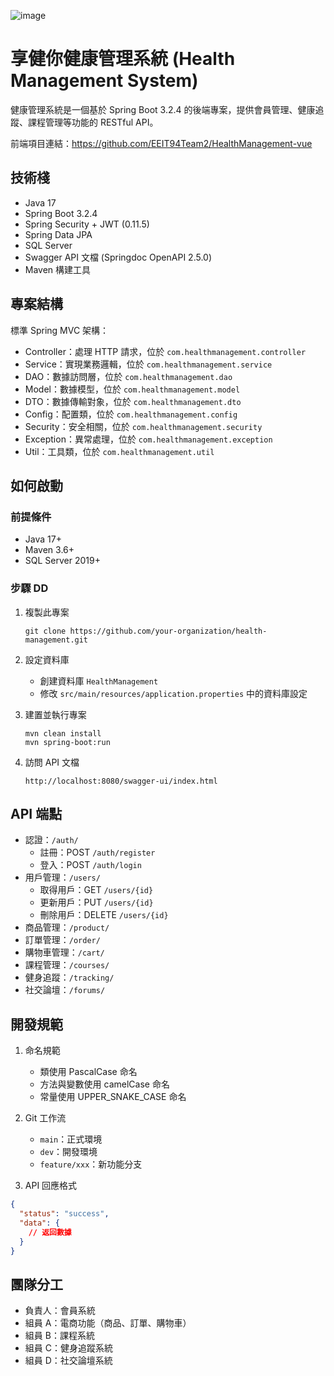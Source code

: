 ![image](https://github.com/user-attachments/assets/3beb153a-6824-4878-b2ee-f8f7d52293e3)

# 享健你健康管理系統 (Health Management System)

健康管理系統是一個基於 Spring Boot 3.2.4 的後端專案，提供會員管理、健康追蹤、課程管理等功能的 RESTful API。

前端項目連結：https://github.com/EEIT94Team2/HealthManagement-vue

## 技術棧

- Java 17
- Spring Boot 3.2.4
- Spring Security + JWT (0.11.5)
- Spring Data JPA
- SQL Server
- Swagger API 文檔 (Springdoc OpenAPI 2.5.0)
- Maven 構建工具

## 專案結構

標準 Spring MVC 架構：

- Controller：處理 HTTP 請求，位於 `com.healthmanagement.controller`
- Service：實現業務邏輯，位於 `com.healthmanagement.service`
- DAO：數據訪問層，位於 `com.healthmanagement.dao`
- Model：數據模型，位於 `com.healthmanagement.model`
- DTO：數據傳輸對象，位於 `com.healthmanagement.dto`
- Config：配置類，位於 `com.healthmanagement.config`
- Security：安全相關，位於 `com.healthmanagement.security`
- Exception：異常處理，位於 `com.healthmanagement.exception`
- Util：工具類，位於 `com.healthmanagement.util`

## 如何啟動

### 前提條件

- Java 17+
- Maven 3.6+
- SQL Server 2019+

### 步驟 DD

1. 複製此專案

   ```
   git clone https://github.com/your-organization/health-management.git
   ```

2. 設定資料庫

   - 創建資料庫 `HealthManagement`
   - 修改 `src/main/resources/application.properties` 中的資料庫設定

3. 建置並執行專案

   ```
   mvn clean install
   mvn spring-boot:run
   ```

4. 訪問 API 文檔
   ```
   http://localhost:8080/swagger-ui/index.html
   ```

## API 端點

- 認證：`/auth/`
  - 註冊：POST `/auth/register`
  - 登入：POST `/auth/login`
- 用戶管理：`/users/`
  - 取得用戶：GET `/users/{id}`
  - 更新用戶：PUT `/users/{id}`
  - 刪除用戶：DELETE `/users/{id}`
- 商品管理：`/product/`
- 訂單管理：`/order/`
- 購物車管理：`/cart/`
- 課程管理：`/courses/`
- 健身追蹤：`/tracking/`
- 社交論壇：`/forums/`

## 開發規範

1. 命名規範

   - 類使用 PascalCase 命名
   - 方法與變數使用 camelCase 命名
   - 常量使用 UPPER_SNAKE_CASE 命名

2. Git 工作流

   - `main`：正式環境
   - `dev`：開發環境
   - `feature/xxx`：新功能分支

3. API 回應格式

```json
{
  "status": "success",
  "data": {
    // 返回數據
  }
}
```

## 團隊分工

- 負責人：會員系統
- 組員 A：電商功能（商品、訂單、購物車）
- 組員 B：課程系統
- 組員 C：健身追蹤系統
- 組員 D：社交論壇系統
